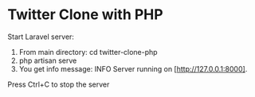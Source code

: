 # Twitter Clone with PHP

Start Laravel server:
1. From main directory:
    cd twitter-clone-php
2. php artisan serve
3. You get info message:
 INFO  Server running on [http://127.0.0.1:8000].  

  Press Ctrl+C to stop the server